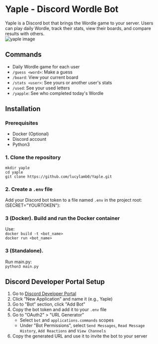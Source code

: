# Yaple - Discord Wordle Bot

Yaple is a Discord bot that brings the Wordle game to your server. Users can play daily Wordle, track their stats, view their boards, and compare results with others. <br/>
<img src="https://github.com/lucylamb0/Yaple/tree/master/assets/yaple.png" alt="yaple image">

## Commands

- Daily Wordle game for each user
- `/guess <word>`: Make a guess
- `/board`: View your current board
- `/stats <user>`: See yours or another user's stats
- `/used`: See your used letters
- `/yapple`: See who completed today's Wordle

## Installation

### Prerequisites

- Docker (Optional)
- Discord account
- Python3

### 1. Clone the repository
`mkdir yaple`<br/>
`cd yaple`<br/>
`git clone https://github.com/lucylamb0/Yaple.git`<br/>

### 2. Create a `.env` file

Add your Discord bot token to a file named `.env` in the project root: (SECRET="YOURTOKEN"):

### 3 (Docker). Build and run the Docker container
Use:<br/>`docker build -t <bot_name>`<br/>
`docker run <bot_name>`

### 3 (Standalone).
Run main.py: <br/>
`python3 main.py`

## Discord Developer Portal Setup

1. Go to [Discord Developer Portal](https://discord.com/developers/applications)
2. Click "New Application" and name it (e.g., Yaple)
3. Go to "Bot" section, click "Add Bot"
4. Copy the bot token and add it to your `.env` file
5. Go to "OAuth2" > "URL Generator"
   - Select `bot` and `applications.commands` scopes
   - Under "Bot Permissions", select `Send Messages`, `Read Message History`, `Add Reactions` and `View Channels`
6. Copy the generated URL and use it to invite the bot to your server
